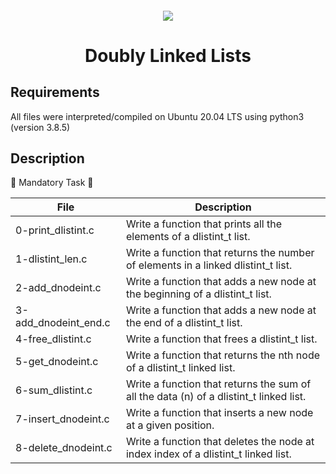 <h4 align="center">
<div class="HeaderSticker">
<img src="https://media.giphy.com/media/s06SLiBLOG1dMHTUZr/giphy-downsized.gif"/>
</div>
<h1 align="center"> Doubly Linked Lists </h1>
</h4>

## Requirements
All files were interpreted/compiled on Ubuntu 20.04 LTS using python3 (version 3.8.5)

## Description

:ant: Mandatory Task :ant:

| File                 | Description                                                                            |
|----------------------|----------------------------------------------------------------------------------------|
| 0-print_dlistint.c   | Write a function that prints all the elements of a dlistint_t list.                    |
| 1-dlistint_len.c     | Write a function that returns the number of elements in a linked dlistint_t list.      |
| 2-add_dnodeint.c     | Write a function that adds a new node at the beginning of a dlistint_t list.           |
| 3-add_dnodeint_end.c | Write a function that adds a new node at the end of a dlistint_t list.                 |
| 4-free_dlistint.c    | Write a function that frees a dlistint_t list.                                         |
| 5-get_dnodeint.c     | Write a function that returns the nth node of a dlistint_t linked list.                |
| 6-sum_dlistint.c     | Write a function that returns the sum of all the data (n) of a dlistint_t linked list. |
| 7-insert_dnodeint.c  | Write a function that inserts a new node at a given position.                          |
| 8-delete_dnodeint.c  | Write a function that deletes the node at index index of a dlistint_t linked list.     |
